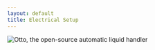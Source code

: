```yaml
---
layout: default
title: Electrical Setup
---
```


![Otto, the open-source automatic liquid handler](../assets/img/overview/OTTO.png)
